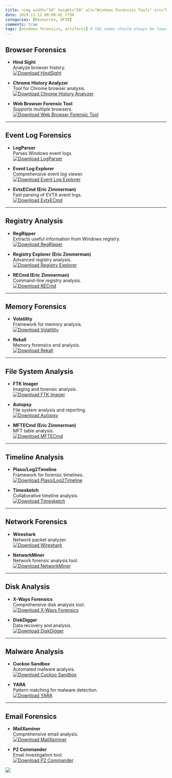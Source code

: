 ```yaml
---
title: <img width="50" height="50" alt="Windows Forensics Tools" src="https://github.com/user-attachments/assets/d424c2cf-c85b-4f9a-ade6-fdb7b71f65a0"> Windows Forensics Tools
date: 2024-11-12 00:00:02 +730
categories: [Resources, DFIR]
comments: true
tags: [windows-forensics, artifacts] # TAG names should always be lowercase
---
```


## **Browser Forensics**
- **Hind Sight**  
  Analyze browser history.  
  [![Download HindSight](https://img.shields.io/badge/Download-HindSight-blue)](https://github.com/obsidianforensics/hindsight)

- **Chrome History Analyzer**  
  Tool for Chrome browser analysis.  
  [![Download Chrome History Analyzer](https://img.shields.io/badge/Download-Chrome_History_Analyzer-blue)](https://github.com/forensicateam/chrome-analyzer)

- **Web Browser Forensic Tool**  
  Supports multiple browsers.  
  [![Download Web Browser Forensic Tool](https://img.shields.io/badge/Download-Web_Browser_Forensic_Tool-blue)](https://github.com/dfir/windows)

---

## **Event Log Forensics**
- **LogParser**  
  Parses Windows event logs.  
  [![Download LogParser](https://img.shields.io/badge/Download-LogParser-blue)](https://www.microsoft.com/en-us/download/details.aspx?id=24659)

- **Event Log Explorer**  
  Comprehensive event log viewer.  
  [![Download Event Log Explorer](https://img.shields.io/badge/Download-Event_Log_Explorer-blue)](https://eventlogxp.com/)

- **EvtxECmd (Eric Zimmerman)**  
  Fast parsing of EVTX event logs.  
  [![Download EvtxECmd](https://img.shields.io/badge/Download-EvtxECmd-blue)](https://ericzimmerman.github.io/#!index.md)

---

## **Registry Analysis**
- **RegRipper**  
  Extracts useful information from Windows registry.  
  [![Download RegRipper](https://img.shields.io/badge/Download-RegRipper-blue)](https://github.com/keydet89/RegRipper2.8)

- **Registry Explorer (Eric Zimmerman)**  
  Advanced registry analysis.  
  [![Download Registry Explorer](https://img.shields.io/badge/Download-Registry_Explorer-blue)](https://ericzimmerman.github.io/#!index.md)

- **RECmd (Eric Zimmerman)**  
  Command-line registry analysis.  
  [![Download RECmd](https://img.shields.io/badge/Download-RECmd-blue)](https://ericzimmerman.github.io/#!index.md)

---

## **Memory Forensics**
- **Volatility**  
  Framework for memory analysis.  
  [![Download Volatility](https://img.shields.io/badge/Download-Volatility-blue)](https://www.volatilityfoundation.org/)

- **Rekall**  
  Memory forensics and analysis.  
  [![Download Rekall](https://img.shields.io/badge/Download-Rekall-blue)](http://www.rekall-forensic.com/)

---

## **File System Analysis**
- **FTK Imager**  
  Imaging and forensic analysis.  
  [![Download FTK Imager](https://img.shields.io/badge/Download-FTK_Imager-blue)](https://accessdata.com/product-download/ftk-imager-version-4-5)

- **Autopsy**  
  File system analysis and reporting.  
  [![Download Autopsy](https://img.shields.io/badge/Download-Autopsy-blue)](https://www.autopsy.com/download/)

- **MFTECmd (Eric Zimmerman)**  
  MFT table analysis.  
  [![Download MFTECmd](https://img.shields.io/badge/Download-MFTECmd-blue)](https://ericzimmerman.github.io/#!index.md)

---

## **Timeline Analysis**
- **Plaso/Log2Timeline**  
  Framework for forensic timelines.  
  [![Download Plaso/Log2Timeline](https://img.shields.io/badge/Download-Plaso/Log2Timeline-blue)](https://plaso.readthedocs.io/)

- **Timesketch**  
  Collaborative timeline analysis.  
  [![Download Timesketch](https://img.shields.io/badge/Download-Timesketch-blue)](https://github.com/google/timesketch)

---

## **Network Forensics**
- **Wireshark**  
  Network packet analyzer.  
  [![Download Wireshark](https://img.shields.io/badge/Download-Wireshark-blue)](https://www.wireshark.org/)

- **NetworkMiner**  
  Network forensic analysis tool.  
  [![Download NetworkMiner](https://img.shields.io/badge/Download-NetworkMiner-blue)](https://www.netresec.com/)

---

## **Disk Analysis**
- **X-Ways Forensics**  
  Comprehensive disk analysis tool.  
  [![Download X-Ways Forensics](https://img.shields.io/badge/Download-X--Ways_Forensics-blue)](https://www.x-ways.net/forensics/)

- **DiskDigger**  
  Data recovery and analysis.  
  [![Download DiskDigger](https://img.shields.io/badge/Download-DiskDigger-blue)](https://diskdigger.org/)

---

## **Malware Analysis**
- **Cuckoo Sandbox**  
  Automated malware analysis.  
  [![Download Cuckoo Sandbox](https://img.shields.io/badge/Download-Cuckoo_Sandbox-blue)](https://cuckoosandbox.org/)

- **YARA**  
  Pattern matching for malware detection.  
  [![Download YARA](https://img.shields.io/badge/Download-YARA-blue)](https://virustotal.github.io/yara/)

---

## **Email Forensics**
- **MailXaminer**  
  Comprehensive email analysis.  
  [![Download MailXaminer](https://img.shields.io/badge/Download-MailXaminer-blue)](https://www.mailxaminer.com/)

- **P2 Commander**  
  Email investigation tool.  
  [![Download P2 Commander](https://img.shields.io/badge/Download-P2_Commander-blue)](https://www.paraben.com/p2-commander/)

![](https://media.giphy.com/media/DAtJCG1t3im1G/giphy.gif)
